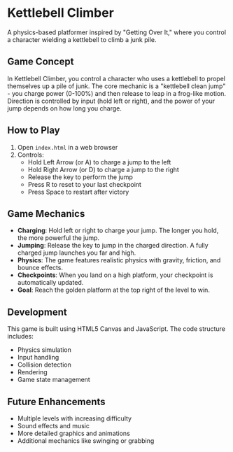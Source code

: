 # Kettlebell Climber

A physics-based platformer inspired by "Getting Over It," where you control a character wielding a kettlebell to climb a junk pile.

## Game Concept

In Kettlebell Climber, you control a character who uses a kettlebell to propel themselves up a pile of junk. The core mechanic is a "kettlebell clean jump" - you charge power (0-100%) and then release to leap in a frog-like motion. Direction is controlled by input (hold left or right), and the power of your jump depends on how long you charge.

## How to Play

1. Open `index.html` in a web browser
2. Controls:
   - Hold Left Arrow (or A) to charge a jump to the left
   - Hold Right Arrow (or D) to charge a jump to the right
   - Release the key to perform the jump
   - Press R to reset to your last checkpoint
   - Press Space to restart after victory

## Game Mechanics

- **Charging**: Hold left or right to charge your jump. The longer you hold, the more powerful the jump.
- **Jumping**: Release the key to jump in the charged direction. A fully charged jump launches you far and high.
- **Physics**: The game features realistic physics with gravity, friction, and bounce effects.
- **Checkpoints**: When you land on a high platform, your checkpoint is automatically updated.
- **Goal**: Reach the golden platform at the top right of the level to win.

## Development

This game is built using HTML5 Canvas and JavaScript. The code structure includes:
- Physics simulation
- Input handling
- Collision detection
- Rendering
- Game state management

## Future Enhancements

- Multiple levels with increasing difficulty
- Sound effects and music
- More detailed graphics and animations
- Additional mechanics like swinging or grabbing
